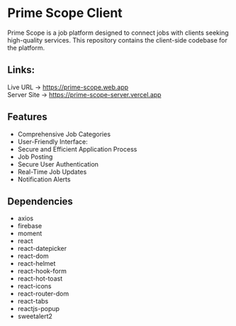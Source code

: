 # Prime Scope Client


Prime Scope is a job platform designed to connect jobs with clients seeking high-quality services. This repository contains the client-side codebase for the platform.

## Links:

Live URL -> https://prime-scope.web.app 
<br>
Server Site -> https://prime-scope-server.vercel.app

## Features

- Comprehensive Job Categories
- User-Friendly Interface:
- Secure and Efficient Application Process
- Job Posting 
- Secure User Authentication
- Real-Time Job Updates
- Notification Alerts

## Dependencies

- axios
- firebase
- moment
- react
- react-datepicker
- react-dom
- react-helmet
- react-hook-form
- react-hot-toast
- react-icons
- react-router-dom
- react-tabs
- reactjs-popup
- sweetalert2
